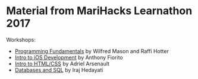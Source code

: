 # Material from MariHacks Learnathon 2017

Workshops:
* [Programming Fundamentals](Programming%20Fundamentals/README.md)
  by Wilfred Mason and Raffi Hotter
* [Intro to iOS Development](IOS%20Workshop)
  by Anthony Fiorito
* [Intro to HTML/CSS](https://github.com/aarsenault/intro_to_HTML_CSS)
  by Adriel Arsenault
* [Databases and SQL](Database%20and%20SQL%20Workshop)
  by Iraj Hedayati
